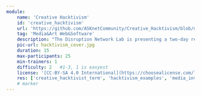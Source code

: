 ```yaml
---
module:
    name: 'Creative Hacktivism'
    id: 'creative_hacktivism'
    url: 'https://github.com/ASKnetCommunity/Creative_Hacktivism/blob/main/README.md#creative-hacktivism'
    tag: 'Media&Art Web&Software'
    description: "The Disruption Network Lab is presenting a two-day remote learning program on Creative Hacktivism."
    pic-url: hacktivism_cover.jpg
    duration: 15
    max-participants: 25
    min-trainers: 1
    difficulty: 2   #1-3, 1 is easyest
    license: '[CC-BY-SA 4.0 International](https://choosealicense.com/licenses/cc-by-sa-4.0/)'
    res: ['creative_hacktivist_term', 'hacktivism_examples', 'media_investigations_literacy', 'convivial_technologies', 'case_study_stella_nyanzi', 'alternative_tools', 'creative_hacktivism_slides']
    # marker
---  
```

